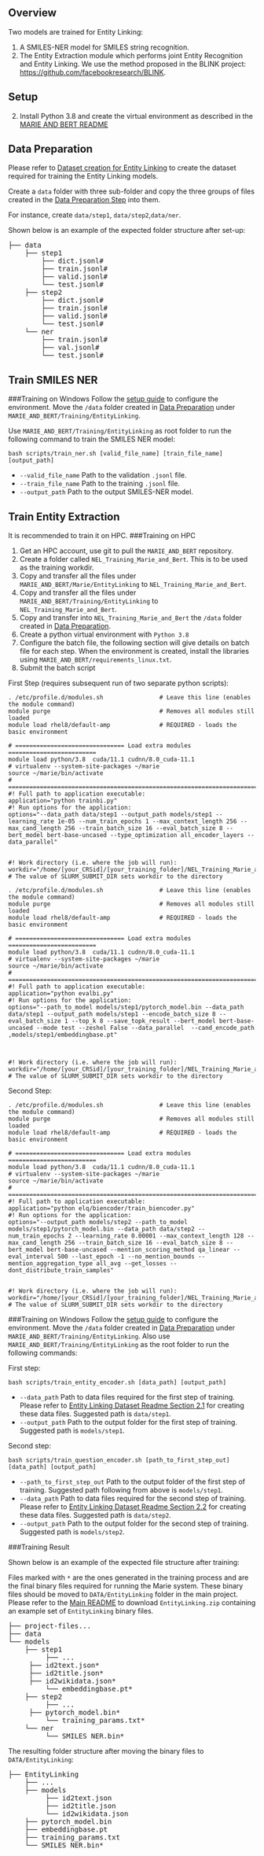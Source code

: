 ﻿## Overview
Two models are trained for Entity Linking:
1. A SMILES-NER model for SMILES string recognition.
2. The Entity Extraction module which performs joint Entity Recognition and Entity Linking. We use the method proposed in the BLINK project: https://github.com/facebookresearch/BLINK.

## Setup
2. Install Python 3.8 and create the virtual environment as described in the [MARIE AND BERT README](../../readme.md#running) 

## Data Preparation
Please refer to [Dataset creation for Entity Linking](../../KGToolbox/EntityLinking/readme.md) to create the dataset required for training the Entity Linking models.


Create a `data` folder with three sub-folder and copy the three groups of files created in the [Data Preparation Step](../../KGToolbox/EntityLinking/readme.md) into them. 

For instance, create `data/step1`, `data/step2`,`data/ner`.

Shown below is an example of the expected folder structure after set-up:
<pre>
├── data
    ├── step1
        ├── dict.jsonl#
        ├── train.jsonl#
        ├── valid.jsonl#
        └── test.jsonl#
    ├── step2
        ├── dict.jsonl#
        ├── train.jsonl#
        ├── valid.jsonl#
        └── test.jsonl#
    └── ner
        ├── train.jsonl#
        ├── val.jsonl#
        └── test.jsonl#
</pre>

## Train SMILES NER
###Training on Windows
Follow the [setup guide](setup) to configure the environment. Move the `/data` folder created in  [Data Preparation](data-preparation) under `MARIE_AND_BERT/Training/EntityLinking`. 

Use `MARIE_AND_BERT/Training/EntityLinking` as root folder to run the following command to train the SMILES NER model:
```
bash scripts/train_ner.sh [valid_file_name] [train_file_name]  [output_path]
```
* `--valid_file_name` Path to the validation `.jsonl` file.
* `--train_file_name` Path to the training `.jsonl` file.
* `--output_path` Path to the output SMILES-NER model.



## Train Entity Extraction
It is recommended to train it on HPC.
###Training on HPC
1. Get an HPC account, use git to pull the `MARIE_AND_BERT` repository.
2. Create a folder called `NEL_Training_Marie_and_Bert`. This is to be used as the training workdir.
3. Copy and transfer all the files under  `MARIE_AND_BERT/Marie/EntityLinking` to  `NEL_Training_Marie_and_Bert`.
4. Copy and transfer all the files under `MARIE_AND_BERT/Training/EntityLinking` to  `NEL_Training_Marie_and_Bert`.
5. Copy and transfer into `NEL_Training_Marie_and_Bert` the `/data` folder created in  [Data Preparation](data-preparation).
6. Create a python virtual environment with `Python 3.8`
7. Configure the batch file, the following section will give details on batch file for each step. When the environment is created, install the libraries
   using `MARIE_AND_BERT/requirements_linux.txt`.
8. Submit the batch script

First Step (requires subsequent run of two separate python scripts):


```
. /etc/profile.d/modules.sh                # Leave this line (enables the module command)
module purge                               # Removes all modules still loaded
module load rhel8/default-amp              # REQUIRED - loads the basic environment

# =============================== Load extra modules =========================
module load python/3.8  cuda/11.1 cudnn/8.0_cuda-11.1
# virtualenv --system-site-packages ~/marie
source ~/marie/bin/activate
# ============================================================================
#! Full path to application executable:  
application="python trainbi.py"
#! Run options for the application: 
options="--data_path data/step1 --output_path models/step1 --learning_rate 1e-05 --num_train_epochs 1 --max_context_length 256 --max_cand_length 256 --train_batch_size 16 --eval_batch_size 8 --bert_model bert-base-uncased --type_optimization all_encoder_layers --data_parallel"


#! Work directory (i.e. where the job will run):
workdir="/home/[your_CRSid]/[your_training_folder]/NEL_Training_Marie_and_Bert"  # The value of SLURM_SUBMIT_DIR sets workdir to the directory
```

```
. /etc/profile.d/modules.sh                # Leave this line (enables the module command)
module purge                               # Removes all modules still loaded
module load rhel8/default-amp              # REQUIRED - loads the basic environment

# =============================== Load extra modules =========================
module load python/3.8  cuda/11.1 cudnn/8.0_cuda-11.1
# virtualenv --system-site-packages ~/marie
source ~/marie/bin/activate
# ============================================================================
#! Full path to application executable:  
application="python evalbi.py"
#! Run options for the application: 
options="--path_to_model models/step1/pytorch_model.bin --data_path data/step1 --output_path models/step1 --encode_batch_size 8 --eval_batch_size 1 --top_k 8 --save_topk_result --bert_model bert-base-uncased --mode test --zeshel False --data_parallel  --cand_encode_path ,models/step1/embeddingbase.pt"



#! Work directory (i.e. where the job will run):
workdir="/home/[your_CRSid]/[your_training_folder]/NEL_Training_Marie_and_Bert"  # The value of SLURM_SUBMIT_DIR sets workdir to the directory
```
Second Step:
```
. /etc/profile.d/modules.sh                # Leave this line (enables the module command)
module purge                               # Removes all modules still loaded
module load rhel8/default-amp              # REQUIRED - loads the basic environment

# =============================== Load extra modules =========================
module load python/3.8  cuda/11.1 cudnn/8.0_cuda-11.1
# virtualenv --system-site-packages ~/marie
source ~/marie/bin/activate
# ============================================================================
#! Full path to application executable:  
application="python elq/biencoder/train_biencoder.py"
#! Run options for the application: 
options="--output_path models/step2 --path_to_model models/step1/pytorch_model.bin --data_path data/step2 --num_train_epochs 2 --learning_rate 0.00001 --max_context_length 128 --max_cand_length 256 --train_batch_size 16 --eval_batch_size 8 --bert_model bert-base-uncased --mention_scoring_method qa_linear --eval_interval 500 --last_epoch -1 --no_mention_bounds --mention_aggregation_type all_avg --get_losses --dont_distribute_train_samples"


#! Work directory (i.e. where the job will run):
workdir="/home/[your_CRSid]/[your_training_folder]/NEL_Training_Marie_and_Bert"  # The value of SLURM_SUBMIT_DIR sets workdir to the directory
```

###Training on Windows
Follow the [setup guide](setup) to configure the environment. Move the `/data` folder created in  [Data Preparation](data-preparation) under `MARIE_AND_BERT/Training/EntityLinking`. Also use `MARIE_AND_BERT/Training/EntityLinking` as the root folder to run the following commands:


First step:
```
bash scripts/train_entity_encoder.sh [data_path] [output_path]
```
* `--data_path` Path to data files required for the first step of training. Please refer to [Entity Linking Dataset Readme Section 2.1](../../KGToolbox/EntityLinking/readme.md#21-generate-the-trainvaltestjsonl-question-files-required-for-the-first-step-of-entity-extraction-training) for creating these data files. Suggested path is `data/step1`.
* `--output_path` Path to the output folder for the first step of training. Suggested path is `models/step1`.


Second step:
```
bash scripts/train_question_encoder.sh [path_to_first_step_out] [data_path] [output_path]
```
* `--path_to_first_step_out` Path to the output folder of the first step of training. Suggested path following from above is `models/step1`.
* `--data_path` Path to data files required for the second step of training. Please refer to [Entity Linking Dataset Readme Section 2.2](../../KGToolbox/EntityLinking/readme.md#22-generate-the-traintestvalidjsonl-question-files-required-for-the-second-step-of-entity-extraction-training) for creating these data files. Suggested path is `data/step2`.
* `--output_path` Path to the output folder for the second step of training. Suggested path is `models/step2`.



###Training Result


Shown below is an example of the expected file structure after training:

Files marked with `*` are the ones generated in the training process and are the final binary files required for running the Marie system. These binary files should be moved to `DATA/EntityLinking` folder in the main project. Please refer to the [Main README](../../readme.md) to download `EntityLinking.zip` containing an example set of `EntityLinking` binary files. 

<pre>
├── project-files...
├── data
└── models
    ├── step1
         ├── ...
	 ├── id2text.json*
	 ├── id2title.json*
	 ├── id2wikidata.json*
    	 └── embeddingbase.pt*
    ├── step2
         ├── ...
	 ├── pytorch_model.bin*
    	 └── training_params.txt*
    └── ner
         └── SMILES_NER.bin*
</pre>

The resulting folder structure after moving the binary files to `DATA/EntityLinking`:
<pre>
├── EntityLinking
    ├── ...
    ├── models
         ├── id2text.json
         ├── id2title.json
         └── id2wikidata.json
    ├── pytorch_model.bin
    ├── embeddingbase.pt
    ├── training_params.txt
    └── SMILES_NER.bin*
</pre>


